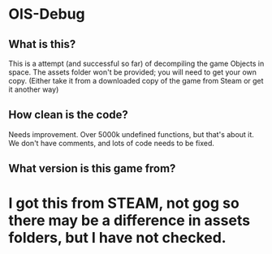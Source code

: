 # OIS-Debug

## What is this?
This is a attempt (and successful so far) of decompiling the game Objects in space. 
The assets folder won't be provided; you will need to get your own copy. (Either take it from a downloaded copy of the game from Steam or get it another way)

## How clean is the code?
Needs improvement. Over 5000k undefined functions, but that's about it. We don't have comments, and lots of code needs to be fixed.

## What version is this game from?
# I got this from STEAM, not gog so there may be a difference in assets folders, but I have not checked.
